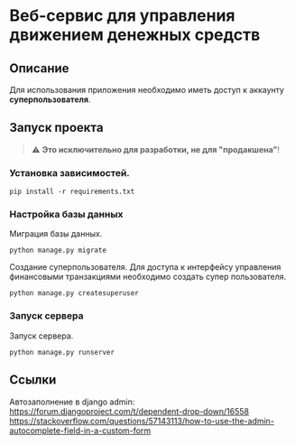 # Веб-сервис для управления движением денежных средств 
## Описание 

Для использования приложения необходимо иметь доступ к аккаунту **суперпользователя**.

## Запуск проекта 

> :warning: **Это исключительно для разработки, не для "продакшена"**!

### Установка зависимостей.
```shell
pip install -r requirements.txt
```

### Настройка базы данных
Миграция базы данных.
```shell
python manage.py migrate
```

Создание суперпользователя. Для доступа к интерфейсу управления финансовыми транзакциями необходимо создать супер пользователя. 
```shell
python manage.py createsuperuser
```

### Запуск сервера
Запуск сервера.
```shell
python manage.py runserver
```

## Ссылки

Автозаполнение в django admin:
https://forum.djangoproject.com/t/dependent-drop-down/16558
https://stackoverflow.com/questions/57143113/how-to-use-the-admin-autocomplete-field-in-a-custom-form
 
